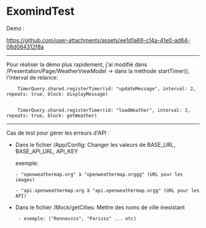 # ExomindTest

Demo :


https://github.com/user-attachments/assets/ee1d1a69-c14a-41e0-ad64-08d064312f8a

------------------------------------------------------------------------------------

Pour réaliser la démo plus rapidement, j'ai modifié dans /Presentation/Page/WeatherViewModel ->
dans la méthode startTimer(), l'interval de relance:
        
        TimerQuery.shared.registerTimer(id: "updateMessage", interval: 2, repeats: true, block: displayMessage)

        
        TimerQuery.shared.registerTimer(id: "loadWeather", interval: 3, repeats: true, block: getWeather)

------------------------------------------------------------------------------------

Cas de test pour gérer les erreurs d'API :

- Dans le fichier /App/Config: Changer les valeurs de BASE_URL, BASE_API_URL, API_KEY

  exemple: 

      - "openweathermap.org" à "openweathermap.orggg" (URL pour les images)

      - "api.openweathermap.org à "api.openweathermap.orgg" (URL pour les API)

- Dans le fichier /Mock/getCities: Mettre des noms de ville inexistant
  
       - exemple: ("Rennessss", "Parisss" ... etc)

